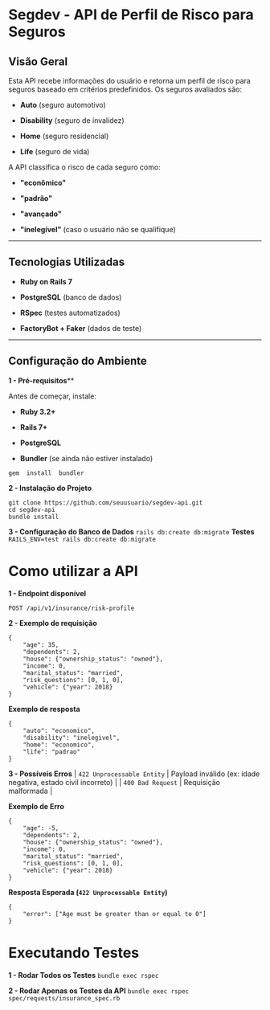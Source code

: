 
# Segdev - API de Perfil de Risco para Seguros

## Visão Geral

Esta API recebe informações do usuário e retorna um perfil de risco para seguros baseado em critérios predefinidos. Os seguros avaliados são:

-  **Auto** (seguro automotivo)

-  **Disability** (seguro de invalidez)

-  **Home** (seguro residencial)

-  **Life** (seguro de vida)


A API classifica o risco de cada seguro como:

-  **"econômico"**

-  **"padrão"**

-  **"avançado"**

-  **"inelegível"** (caso o usuário não se qualifique)


---


## Tecnologias Utilizadas

-  **Ruby on Rails 7**

-  **PostgreSQL** (banco de dados)

-  **RSpec** (testes automatizados)

-  **FactoryBot + Faker** (dados de teste)

---

## Configuração do Ambiente


 **1 - Pré-requisitos****

Antes de começar, instale:

-  **Ruby 3.2+**

-  **Rails 7+**

-  **PostgreSQL**

-  **Bundler** (se ainda não estiver instalado)

`gem  install  bundler`

**2 - Instalação do Projeto**
```
git clone https://github.com/seuusuario/segdev-api.git
cd segdev-api
bundle install
```


**3 - Configuração do Banco de Dados**
`rails db:create db:migrate`
**Testes**
`RAILS_ENV=test rails db:create db:migrate`


# Como utilizar a API

**1 - Endpoint disponível**

```POST /api/v1/insurance/risk-profile```

**2 - Exemplo de requisição**
```
{
	"age": 35,
	"dependents": 2,
	"house": {"ownership_status": "owned"},
	"income": 0,
	"marital_status": "married",
	"risk_questions": [0, 1, 0],
	"vehicle": {"year": 2018}
}
  ```

**Exemplo de resposta**
```
{
	"auto": "economico",
	"disability": "inelegivel",
	"home": "economico",
	"life": "padrao"
}
```

**3 - Possíveis Erros**
| `422 Unprocessable Entity` | Payload inválido (ex: idade negativa, estado civil incorreto) |
| `400 Bad Request` | Requisição malformada |

**Exemplo de Erro**
```
{
	"age": -5,
	"dependents": 2,
	"house": {"ownership_status": "owned"},
	"income": 0,
	"marital_status": "married",
	"risk_questions": [0, 1, 0],
	"vehicle": {"year": 2018}
}
```

**Resposta Esperada (`422 Unprocessable Entity`)**
```
{
	"error": ["Age must be greater than or equal to 0"]
}
```

# Executando Testes

**1 - Rodar Todos os Testes**
`bundle exec rspec`

**2 - Rodar Apenas os Testes da API**
`bundle exec rspec spec/requests/insurance_spec.rb`
